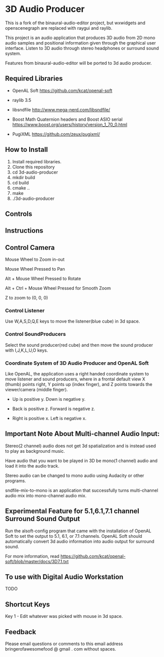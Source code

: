 
# 3D Audio Producer

This is a fork of the binaural-audio-editor project, but wxwidgets and openscenegraph are replaced with raygui and raylib.

This project is an audio application that produces 3D audio from 2D mono audio samples and positional information given through the graphical user interface. 
Listen to 3D audio through stereo headphones or surround sound system.

Features from binaural-audio-editor will be ported to 3d audio producer.


## Required Libraries
- OpenAL Soft https://github.com/kcat/openal-soft

- raylib 3.5

- libsndfile http://www.mega-nerd.com/libsndfile/

- Boost Math Quaternion headers and Boost ASIO serial https://www.boost.org/users/history/version_1_70_0.html

- PugiXML https://github.com/zeux/pugixml/

## How to Install

1. Install required libraries.
2. Clone this repository
3. cd 3d-audio-producer
4. mkdir build
5. cd build
6. cmake .. 
7. make
8. ./3d-audio-producer

## Controls



## Instructions

## Control Camera

Mouse Wheel to Zoom in-out

Mouse Wheel Pressed to Pan

Alt + Mouse Wheel Pressed to Rotate

Alt + Ctrl + Mouse Wheel Pressed for Smooth Zoom

Z to zoom to (0, 0, 0)

### Control Listener
  
  Use W,A,S,D,Q,E keys to move the listener(blue cube) in 3d space.
  
### Control SoundProducers
  
  Select the sound producer(red cube) and then move the sound producer with I,J,K,L,U,O keys.

### Coordinate System of 3D Audio Producer and OpenAL Soft
  Like OpenAL, the application uses a right handed coordinate system to move listener and sound producers, where in a frontal default view X (thumb) points right,  Y points up (index finger), and Z points towards the viewer/camera (middle finger). 
  
  - Up is positive y. Down is negative y.
  
  - Back is positive z. Forward is negative z.
  
  - Right is positive x. Left is negative x.

## Important Note About Multi-channel Audio Input:
Stereo(2 channel) audio does not get 3d spatialization and is instead used to play as background music.

Have audio that you want to be played in 3D be mono(1 channel) audio
and load it into the audio track.

Stereo audio can be changed to mono audio using Audacity or other programs.

sndfile-mix-to-mono is an application that successfully turns multi-channel audio mix into mono-channel audio mix.

  
## Experimental Feature for 5.1,6.1,7.1 channel Surround Sound Output

Run the alsoft-config program that came with the installation of OpenAL Soft to
set the output to 5.1, 6.1, or 7.1 channels.
OpenAL Soft should automatically convert 3d audio information into audio output for surround sound.

For more information, read https://github.com/kcat/openal-soft/blob/master/docs/3D7.1.txt 

## To use with Digital Audio Workstation

TODO

## Shortcut Keys

Key 1 - Edit whatever was picked with mouse in 3d space.


## Feedback 

Please email questions or comments to this email address bringerofawesomefood @ gmail . com without spaces.
